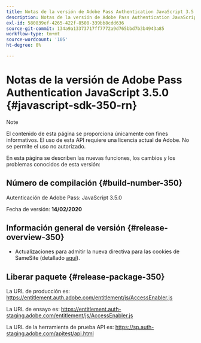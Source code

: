 ```yaml
---
title: Notas de la versión de Adobe Pass Authentication JavaScript 3.5.0
description: Notas de la versión de Adobe Pass Authentication JavaScript 3.5.0
exl-id: 580839ef-4265-422f-8508-339bb8cdd636
source-git-commit: 134a9a13373717ff7772a9d765bbd7b3b4943a85
workflow-type: tm+mt
source-wordcount: '105'
ht-degree: 0%

---
```


# Notas de la versión de Adobe Pass Authentication JavaScript 3.5.0 {#javascript-sdk-350-rn}

>[!NOTE]
>
>El contenido de esta página se proporciona únicamente con fines informativos. El uso de esta API requiere una licencia actual de Adobe. No se permite el uso no autorizado.

En esta página se describen las nuevas funciones, los cambios y los problemas conocidos de esta versión:

## Número de compilación {#build-number-350}

Autenticación de Adobe Pass: JavaScript 3.5.0

Fecha de versión: **14/02/2020**

## Información general de versión {#release-overview-350}

* Actualizaciones para admitir la nueva directiva para las cookies de SameSite (detallado [aquí](https://datatracker.ietf.org/doc/html/draft-ietf-httpbis-cookie-same-site-00)).

## Liberar paquete {#release-package-350}

La URL de producción es: https://entitlement.auth.adobe.com/entitlement/js/AccessEnabler.js

La URL de ensayo es: https://entitlement.auth-staging.adobe.com/entitlement/js/AccessEnabler.js

La URL de la herramienta de prueba API es: https://sp.auth-staging.adobe.com/apitest/api.html
